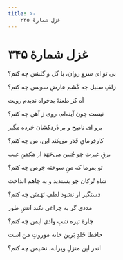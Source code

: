 ```yaml
---
title: >-
    غزل شمارهٔ ۳۴۵
---
```

# غزل شمارهٔ ۳۴۵

<div class="b" id="bn1"><div class="m1"><p>بی تو ای سروِ روان، با گل و گلشن چه کنم؟</p></div>
<div class="m2"><p>زلفِ سنبل چه کَشَم عارضِ سوسن چه کنم؟</p></div></div>
<div class="b" id="bn2"><div class="m1"><p>آه کز طعنهٔ بدخواه ندیدم رویت</p></div>
<div class="m2"><p>نیست چون آینه‌ام، روی ز آهن چه کنم؟</p></div></div>
<div class="b" id="bn3"><div class="m1"><p>برو ای ناصِح و بر دُردکشان خرده مگیر</p></div>
<div class="m2"><p>کارفرمایِ قَدَر می‌کند این، من چه کنم؟</p></div></div>
<div class="b" id="bn4"><div class="m1"><p>برقِ غیرت چو چُنین می‌جَهَد از مَکمَنِ غیب</p></div>
<div class="m2"><p>تو بفرما که منِ سوخته خِرمن چه کنم؟</p></div></div>
<div class="b" id="bn5"><div class="m1"><p>شاهِ تُرکان چو پسندید و به چاهم انداخت</p></div>
<div class="m2"><p>دستگیر ار نشود لطفِ تَهَمتَن چه کنم؟</p></div></div>
<div class="b" id="bn6"><div class="m1"><p>مددی گر به چراغی نکند آتشِ طور</p></div>
<div class="m2"><p>چارهٔ تیره شبِ وادی ایمن چه کنم؟</p></div></div>
<div class="b" id="bn7"><div class="m1"><p>حافظا خُلدِ بَرین خانه موروثِ من است</p></div>
<div class="m2"><p>اندر این منزلِ ویرانه، نشیمن چه کنم؟</p></div></div>
